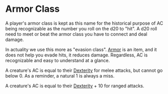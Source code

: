 # Armor Class

A player's armor class is kept as this name for the historical purpose of AC being recognizable as the number you roll on the d20 to "hit". A d20 roll need to meet or beat the armor class you have to connect and deal damage.

In actuality we use this more as "evasion class". [Armor](../../Items/Basic%20Equipment/Armor.md) is an item, and it does not help you evade hits, it reduces damage. Regardless, AC is recognizable and easy to understand at a glance.

A creature's AC is equal to their [Dexterity](../Chosen%20Statistics/Dexterity.md) for melee attacks, but cannot go below 0. As a reminder, a natural 1 is always a miss.

A creature's AC is equal to their [Dexterity](../Chosen%20Statistics/Dexterity.md) + 10 for ranged attacks.